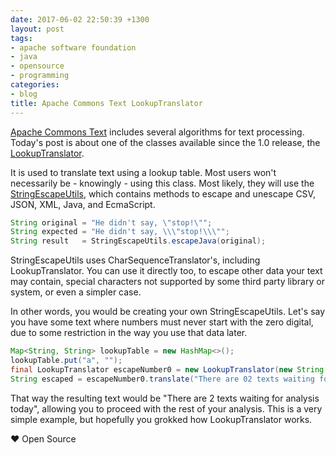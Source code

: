```yaml
---
date: 2017-06-02 22:50:39 +1300
layout: post
tags:
- apache software foundation
- java
- opensource
- programming
categories:
- blog
title: Apache Commons Text LookupTranslator
---
```


[Apache Commons Text](http://commons.apache.org/proper/commons-text/) includes several algorithms for text processing. Today's post is about one of the classes available since the 1.0 release, the [LookupTranslator](http://commons.apache.org/proper/commons-text/apidocs/org/apache/commons/text/translate/LookupTranslator.html).

It is used to translate text using a lookup table. Most users won't necessarily be - knowingly - using this class. Most likely, they will use the [StringEscapeUtils](http://commons.apache.org/proper/commons-text/apidocs/org/apache/commons/text/StringEscapeUtils.html), which contains methods to escape and unescape CSV, JSON, XML, Java, and EcmaScript.

```java
String original = "He didn't say, \"stop!\"";
String expected = "He didn't say, \\\"stop!\\\"";
String result   = StringEscapeUtils.escapeJava(original);
```

StringEscapeUtils uses CharSequenceTranslator's, including LookupTranslator. You can use it directly too, to escape other data your text may contain, special characters not supported by some third party library or system, or even a simpler case.

In other words, you would be creating your own StringEscapeUtils. Let's say you have some text where numbers must never start with the zero digital, due to some restriction in the way you use that data later.

```java
Map<String, String> lookupTable = new HashMap<>();
lookupTable.put("a", "");
final LookupTranslator escapeNumber0 = new LookupTranslator(new String[][] { {"0", ""} });
String escaped = escapeNumber0.translate("There are 02 texts waiting for analysis today...");
```

That way the resulting text would be "There are 2 texts waiting for analysis today", allowing you to proceed with the rest of your analysis. This is a very simple example, but hopefully you grokked how LookupTranslator works.

&hearts; Open Source
